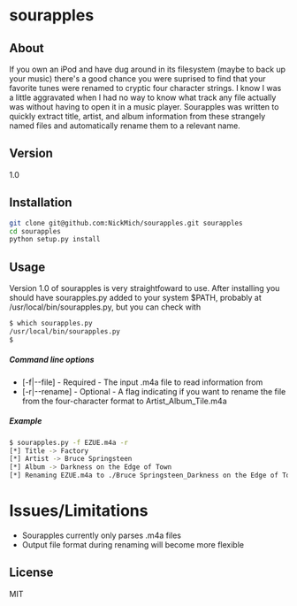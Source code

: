 sourapples
=========

About
--
If you own an iPod and have dug around in its filesystem (maybe to back up your music) there's a good chance you were suprised to find that your favorite tunes were renamed to cryptic four character strings. I know I was a little aggravated when I had no way to know what track any file actually was without having to open it in a music player.  Sourapples was written to quickly extract title, artist, and album information from these strangely named files and automatically rename them to a relevant name.


Version
----

1.0

Installation
-----

```sh
git clone git@github.com:NickMich/sourapples.git sourapples
cd sourapples
python setup.py install

```

Usage
-----
Version 1.0 of sourapples is very straightfoward to use. After installing you should have sourapples.py added to your system $PATH, probably at /usr/local/bin/sourapples.py, but you can check with 

```sh
$ which sourapples.py
/usr/local/bin/sourapples.py
$
```


##### Command line options

* [-f|--file] - Required - The input .m4a file to read information from
* [-r|--rename] - Optional - A flag indicating if you want to rename the file from the four-character format to Artist_Album_Tile.m4a

##### Example
```sh
$ sourapples.py -f EZUE.m4a -r
[*] Title -> Factory
[*] Artist -> Bruce Springsteen
[*] Album -> Darkness on the Edge of Town
[*] Renaming EZUE.m4a to ./Bruce Springsteen_Darkness on the Edge of Town_Factory.m4a

```

Issues/Limitations
=====
* Sourapples currently only parses .m4a files
* Output file format during renaming will become more flexible

License
----

MIT



